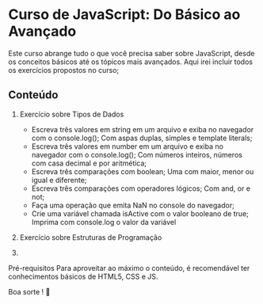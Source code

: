 # Curso de JavaScript: Do Básico ao Avançado
Este curso abrange tudo o que você precisa saber sobre JavaScript, desde os conceitos básicos até os tópicos mais avançados. Aqui irei incluir todos os exercícios propostos no curso;

## Conteúdo
1. Exercício sobre Tipos de Dados
   *  Escreva três valores em string em um arquivo e exiba no navegador com o console.log(); Com aspas duplas, simples e template literals;
   *  Escreva três valores em number em um arquivo e exiba no navegador com o console.log(); Com números inteiros, números com casa decimal e por aritmética;
   *  Escreva três comparações com boolean; Uma com maior, menor ou igual e diferente;
   *  Escreva três comparações com operadores lógicos; Com and, or e not;
   *  Faça uma operação que emita NaN no console do navegador;
   *  Crie uma variável chamada isActive com o valor booleano de true; Imprima com console.log o valor da variável 

2. Exercício sobre Estruturas de Programação

3. 

Pré-requisitos
Para aproveitar ao máximo o conteúdo, é recomendável ter conhecimentos básicos de HTML5, CSS e JS.


Boa sorte ! 🚀
